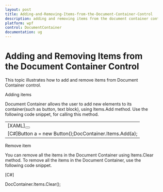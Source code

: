 ```yaml
---
layout: post
title: Adding-and-Removing-Items-from-the-Document-Container-Control
description: adding and removing items from the document container control
platform: wpf
control: DocumentContainer
documentation: ug
---
```


# Adding and Removing Items from the Document Container Control

This topic illustrates how to add and remove items from Document Container control.

Adding items

Document Container allows the user to add new elements to its container(such as button, text block), using Items.Add method. Use the following code snippet, for calling this method.



<table>
<tr>
<td>
[XAML]<syncfusion:DocumentContainer Name="DocContainer"><Button ></Button></syncfusion:DocumentContainer></td></tr>
<tr>
<td>
[C#]Button a = new Button();DocContainer.Items.Add(a);</td></tr>
</table>


Remove item

You can remove all the items in the Document Container using Items.Clear method. To remove all the items in the Document Container, use the following code snippet.



[C#]



DocContainer.Items.Clear();



